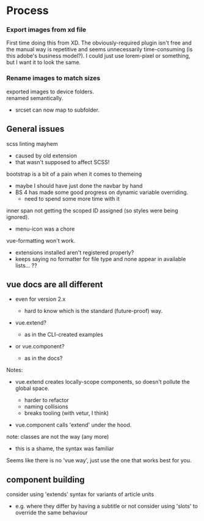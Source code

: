 # Process

### Export images from xd file

First time doing this from XD.  The obviously-required plugin isn't free and the manual way is repetitive and seems unnecessarily time-consuming (is this adobe's business model?).  I could just use lorem-pixel or something, but I want it to look the same.

### Rename images to match sizes

exported images to device folders.  
renamed semantically.

- srcset can now map to subfolder.

## General issues

scss linting mayhem

- caused by old extension
- that wasn't supposed to affect SCSS!

bootstrap is a bit of a pain when it comes to themeing

- maybe I should have just done the navbar by hand
- BS 4 has made some good progress on dynamic variable overriding.
  - need to spend some more time with it

inner span not getting the scoped ID assigned (so styles were being ignored).

- menu-icon was a chore

vue-formatting won't work.

- extensions installed aren't registered properly?
- keeps saying no formatter for file type and none appear in available lists... ??


## vue docs are all different

- even for version 2.x

  - hard to know which is the standard (future-proof) way.

- vue.extend?

  - as in the CLI-created examples

- or vue.component?
  
  - as in the docs?

Notes:

  - vue.extend creates locally-scope components, so doesn't pollute the global space.

    - harder to refactor
    - naming collisions
    - breaks tooling (with vetur, I think)
  - vue.component calls 'extend' under the hood.

note: classes are not the way (any more)

- this is a shame, the syntax was familiar

Seems like there is no 'vue way', just use the one that works best for you.


## component building

consider using 'extends' syntax for variants of article units
  - e.g. where they differ by having a subtitle or not
consider using 'slots' to override the same behaviour

